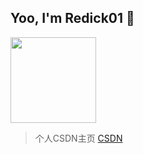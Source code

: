 
## Yoo, I'm Redick01 👋

<div align="left"> <img height="137px" src="https://github-readme-stats.vercel.app/api?username=sun0225SUN&hide_title=true&hide_border=true&show_icons=trueline_height=21&text_color=000&icon_color=000&bg_color=0,ea6161,ffc64d,fffc4d,52fa5a&theme=graywhite" /> </div>



> 个人CSDN主页 [CSDN](https://blog.csdn.net/qq_31279701?spm=1019.2139.3001.5343)

